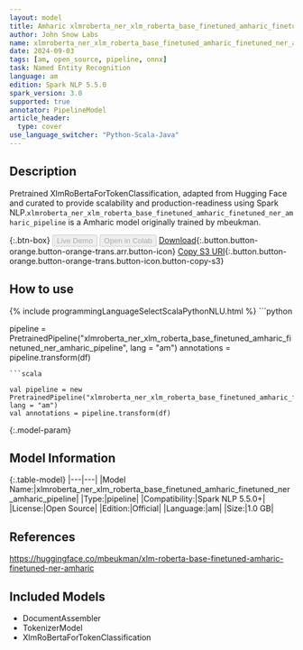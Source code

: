 ```yaml
---
layout: model
title: Amharic xlmroberta_ner_xlm_roberta_base_finetuned_amharic_finetuned_ner_amharic_pipeline pipeline XlmRoBertaForTokenClassification from mbeukman
author: John Snow Labs
name: xlmroberta_ner_xlm_roberta_base_finetuned_amharic_finetuned_ner_amharic_pipeline
date: 2024-09-03
tags: [am, open_source, pipeline, onnx]
task: Named Entity Recognition
language: am
edition: Spark NLP 5.5.0
spark_version: 3.0
supported: true
annotator: PipelineModel
article_header:
  type: cover
use_language_switcher: "Python-Scala-Java"
---
```


## Description

Pretrained XlmRoBertaForTokenClassification, adapted from Hugging Face and curated to provide scalability and production-readiness using Spark NLP.`xlmroberta_ner_xlm_roberta_base_finetuned_amharic_finetuned_ner_amharic_pipeline` is a Amharic model originally trained by mbeukman.

{:.btn-box}
<button class="button button-orange" disabled>Live Demo</button>
<button class="button button-orange" disabled>Open in Colab</button>
[Download](https://s3.amazonaws.com/auxdata.johnsnowlabs.com/public/models/xlmroberta_ner_xlm_roberta_base_finetuned_amharic_finetuned_ner_amharic_pipeline_am_5.5.0_3.0_1725347761303.zip){:.button.button-orange.button-orange-trans.arr.button-icon}
[Copy S3 URI](s3://auxdata.johnsnowlabs.com/public/models/xlmroberta_ner_xlm_roberta_base_finetuned_amharic_finetuned_ner_amharic_pipeline_am_5.5.0_3.0_1725347761303.zip){:.button.button-orange.button-orange-trans.button-icon.button-copy-s3}

## How to use



<div class="tabs-box" markdown="1">
{% include programmingLanguageSelectScalaPythonNLU.html %}
```python

pipeline = PretrainedPipeline("xlmroberta_ner_xlm_roberta_base_finetuned_amharic_finetuned_ner_amharic_pipeline", lang = "am")
annotations =  pipeline.transform(df)   

```
```scala

val pipeline = new PretrainedPipeline("xlmroberta_ner_xlm_roberta_base_finetuned_amharic_finetuned_ner_amharic_pipeline", lang = "am")
val annotations = pipeline.transform(df)

```
</div>

{:.model-param}
## Model Information

{:.table-model}
|---|---|
|Model Name:|xlmroberta_ner_xlm_roberta_base_finetuned_amharic_finetuned_ner_amharic_pipeline|
|Type:|pipeline|
|Compatibility:|Spark NLP 5.5.0+|
|License:|Open Source|
|Edition:|Official|
|Language:|am|
|Size:|1.0 GB|

## References

https://huggingface.co/mbeukman/xlm-roberta-base-finetuned-amharic-finetuned-ner-amharic

## Included Models

- DocumentAssembler
- TokenizerModel
- XlmRoBertaForTokenClassification